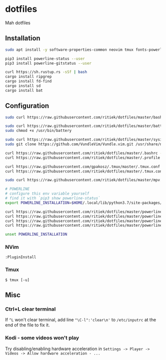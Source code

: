 # dotfiles

Mah dotfiles

## Installation

```bash
sudo apt install -y software-properties-common neovim tmux fonts-powerline aria2 undistract-me mpv git xclip

pip3 install powerline-status --user
pip3 install powerline-gitstatus --user

curl https://sh.rustup.rs -sSf | bash
cargo install ripgrep
cargo install fd-find
cargo install sd
cargo install bat
```

## Configuration

```bash
sudo curl https://raw.githubusercontent.com/ritiek/dotfiles/master/bash.bashrc -o /etc/bash.bashrc

sudo curl https://raw.githubusercontent.com/ritiek/dotfiles/master/battery.sh -o /usr/bin/battery
sudo chmod +x /usr/bin/battery

sudo curl https://raw.githubusercontent.com/ritiek/dotfiles/master/sysinit.vim -o /usr/share/nvim/sysinit.vim
sudo git clone https://github.com/VundleVim/Vundle.vim.git /usr/share/nvim/bundle/Vundle.vim

curl https://raw.githubusercontent.com/ritiek/dotfiles/master/.bashrc -o ~/.bashrc
curl https://raw.githubusercontent.com/ritiek/dotfiles/master/.profile -o ~/.profile

curl https://raw.githubusercontent.com/gpakosz/.tmux/master/.tmux.conf -o ~/.tmux.conf
curl https://raw.githubusercontent.com/ritiek/dotfiles/master/.tmux.conf.local -o ~/.tmux.conf.local

sudo curl https://raw.githubusercontent.com/ritiek/dotfiles/master/mpv.conf -o /etc/mpv/mpv.conf
```

```bash
# POWERLINE
# configure this env variable yourself
# find it with `pip3 show powerline-status`
export POWERLINE_INSTALLATION=$HOME/.local/lib/python3.7/site-packages/powerline

curl https://raw.githubusercontent.com/ritiek/dotfiles/master/powerline/config.json -o $POWERLINE_INSTALLATION/config_files/config.json
curl https://raw.githubusercontent.com/ritiek/dotfiles/master/powerline/ritiek_shell_theme.json -o $POWERLINE_INSTALLATION/config_files/themes/shell/ritiek.json
curl https://raw.githubusercontent.com/ritiek/dotfiles/master/powerline/ritiek_colorscheme.json -o $POWERLINE_INSTALLATION/config_files/colorschemes/ritiek.json
curl https://raw.githubusercontent.com/ritiek/dotfiles/master/powerline/ipython_config.py -o $HOME/.ipython/profile_default/ipython_config.py

unset POWERLINE_INSTALLATION
```

### NVim

```
:PluginInstall
```

### Tmux

```
$ tmux [-u]
```

## Misc

### Ctrl+L clear terminal

If `^L` won't clear terminal, add line `"\C-l":'clear\n'` to `/etc/inputrc` at the end of the file to fix it.

### Kodi - some videos won't play

Try disabling/enabling hardware acceleration in `Settings -> Player -> Videos -> Allow hardware acceleration - ...`
